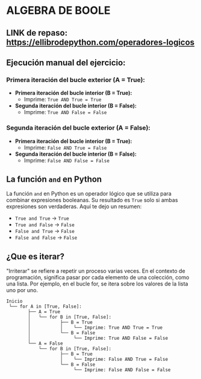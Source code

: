 # ALGEBRA DE BOOLE
## LINK de repaso: https://ellibrodepython.com/operadores-logicos

## Ejecución manual del ejercicio:

### Primera iteración del bucle exterior (A = True):
- **Primera iteración del bucle interior (B = True):**
  - Imprime: `True AND True = True`
- **Segunda iteración del bucle interior (B = False):**
  - Imprime: `True AND False = False`

### Segunda iteración del bucle exterior (A = False):
- **Primera iteración del bucle interior (B = True):**
  - Imprime: `False AND True = False`
- **Segunda iteración del bucle interior (B = False):**
  - Imprime: `False AND False = False`

## La función `and` en Python

La función `and` en Python es un operador lógico que se utiliza para combinar expresiones booleanas. Su resultado es `True` solo si ambas expresiones son verdaderas. Aquí te dejo un resumen:

- `True and True` → `True`
- `True and False` → `False`
- `False and True` → `False`
- `False and False` → `False`

## ¿Que es iterar?
"Irriterar" se refiere a repetir un proceso varias veces. En el contexto de programación, significa pasar por cada elemento de una colección, como una lista. Por ejemplo, en el bucle for, se itera sobre los valores de la lista uno por uno. 
```
Inicio
 └── for A in [True, False]:
        ├── A = True
        │   └── for B in [True, False]:
        │           ├── B = True
        │           │    └── Imprime: True AND True = True
        │           └── B = False
        │                └── Imprime: True AND False = False
        └── A = False
            └── for B in [True, False]:
                    ├── B = True
                    │    └── Imprime: False AND True = False
                    └── B = False
                         └── Imprime: False AND False = False
```

